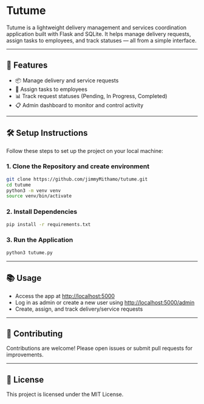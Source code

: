 # Tutume

Tutume is a lightweight delivery management and services coordination application built with Flask and SQLite. It helps manage delivery requests, assign tasks to employees, and track statuses — all from a simple interface.

---

## 🚀 Features

- 📦 Manage delivery and service requests
- 👷 Assign tasks to employees
- 📊 Track request statuses (Pending, In Progress, Completed)
- 📋 Admin dashboard to monitor and control activity

---

## 🛠️ Setup Instructions

Follow these steps to set up the project on your local machine:

### 1. **Clone the Repository and create environment**

```bash
git clone https://github.com/jimmyMithamo/tutume.git
cd tutume
python3 -m venv venv
source venv/bin/activate
```

### 2. **Install Dependencies**
```bash
pip install -r requirements.txt
```


### 3. **Run the Application**

```bash
python3 tutume.py
```

---

## 📚 Usage

- Access the app at [http://localhost:5000](http://localhost:5000)
- Log in as admin or create a new user using [http://localhost:5000/admin](http://localhost:5000/admin)
- Create, assign, and track delivery/service requests

---

## 🤝 Contributing

Contributions are welcome! Please open issues or submit pull requests for improvements.

---

## 📄 License

This project is licensed under the MIT License.